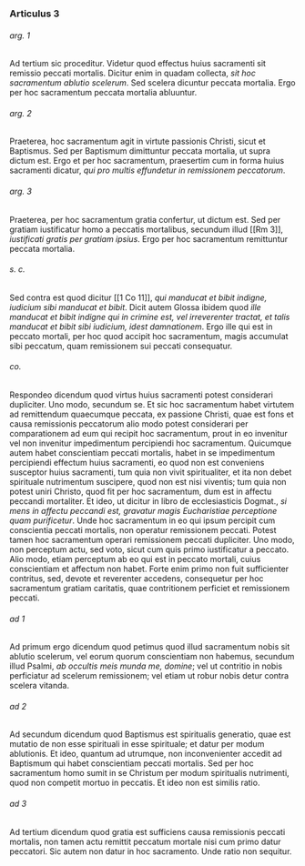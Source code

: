 ### Articulus 3

###### arg. 1
Ad tertium sic proceditur. Videtur quod effectus huius sacramenti sit remissio peccati mortalis. Dicitur enim in quadam collecta, *sit hoc sacramentum ablutio scelerum*. Sed scelera dicuntur peccata mortalia. Ergo per hoc sacramentum peccata mortalia abluuntur.

###### arg. 2
Praeterea, hoc sacramentum agit in virtute passionis Christi, sicut et Baptismus. Sed per Baptismum dimittuntur peccata mortalia, ut supra dictum est. Ergo et per hoc sacramentum, praesertim cum in forma huius sacramenti dicatur, *qui pro multis effundetur in remissionem peccatorum*.

###### arg. 3
Praeterea, per hoc sacramentum gratia confertur, ut dictum est. Sed per gratiam iustificatur homo a peccatis mortalibus, secundum illud [[Rm 3]], *iustificati gratis per gratiam ipsius*. Ergo per hoc sacramentum remittuntur peccata mortalia.

###### s. c.
Sed contra est quod dicitur [[1 Co 11]], *qui manducat et bibit indigne, iudicium sibi manducat et bibit*. Dicit autem Glossa ibidem quod *ille manducat et bibit indigne qui in crimine est, vel irreverenter tractat, et talis manducat et bibit sibi iudicium, idest damnationem*. Ergo ille qui est in peccato mortali, per hoc quod accipit hoc sacramentum, magis accumulat sibi peccatum, quam remissionem sui peccati consequatur.

###### co.
Respondeo dicendum quod virtus huius sacramenti potest considerari dupliciter. Uno modo, secundum se. Et sic hoc sacramentum habet virtutem ad remittendum quaecumque peccata, ex passione Christi, quae est fons et causa remissionis peccatorum alio modo potest considerari per comparationem ad eum qui recipit hoc sacramentum, prout in eo invenitur vel non invenitur impedimentum percipiendi hoc sacramentum. Quicumque autem habet conscientiam peccati mortalis, habet in se impedimentum percipiendi effectum huius sacramenti, eo quod non est conveniens susceptor huius sacramenti, tum quia non vivit spiritualiter, et ita non debet spirituale nutrimentum suscipere, quod non est nisi viventis; tum quia non potest uniri Christo, quod fit per hoc sacramentum, dum est in affectu peccandi mortaliter. Et ideo, ut dicitur in libro de ecclesiasticis Dogmat., *si mens in affectu peccandi est, gravatur magis Eucharistiae perceptione quam purificetur*. Unde hoc sacramentum in eo qui ipsum percipit cum conscientia peccati mortalis, non operatur remissionem peccati. Potest tamen hoc sacramentum operari remissionem peccati dupliciter. Uno modo, non perceptum actu, sed voto, sicut cum quis primo iustificatur a peccato. Alio modo, etiam perceptum ab eo qui est in peccato mortali, cuius conscientiam et affectum non habet. Forte enim primo non fuit sufficienter contritus, sed, devote et reverenter accedens, consequetur per hoc sacramentum gratiam caritatis, quae contritionem perficiet et remissionem peccati.

###### ad 1
Ad primum ergo dicendum quod petimus quod illud sacramentum nobis sit ablutio scelerum, vel eorum quorum conscientiam non habemus, secundum illud Psalmi, *ab occultis meis munda me, domine*; vel ut contritio in nobis perficiatur ad scelerum remissionem; vel etiam ut robur nobis detur contra scelera vitanda.

###### ad 2
Ad secundum dicendum quod Baptismus est spiritualis generatio, quae est mutatio de non esse spirituali in esse spirituale; et datur per modum ablutionis. Et ideo, quantum ad utrumque, non inconvenienter accedit ad Baptismum qui habet conscientiam peccati mortalis. Sed per hoc sacramentum homo sumit in se Christum per modum spiritualis nutrimenti, quod non competit mortuo in peccatis. Et ideo non est similis ratio.

###### ad 3
Ad tertium dicendum quod gratia est sufficiens causa remissionis peccati mortalis, non tamen actu remittit peccatum mortale nisi cum primo datur peccatori. Sic autem non datur in hoc sacramento. Unde ratio non sequitur.

